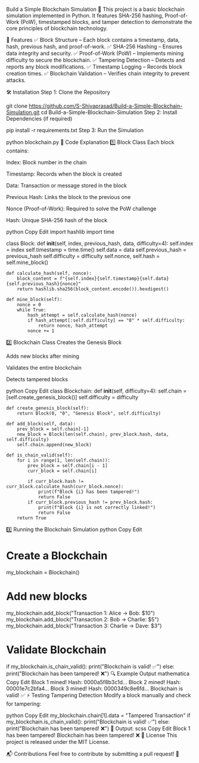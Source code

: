 Build a Simple Blockchain Simulation 🚀
This project is a basic blockchain simulation implemented in Python. It features SHA-256 hashing, Proof-of-Work (PoW), timestamped blocks, and tamper detection to demonstrate the core principles of blockchain technology.

📌 Features
✅ Block Structure – Each block contains a timestamp, data, hash, previous hash, and proof-of-work.
✅ SHA-256 Hashing – Ensures data integrity and security.
✅ Proof-of-Work (PoW) – Implements mining difficulty to secure the blockchain.
✅ Tampering Detection – Detects and reports any block modifications.
✅ Timestamp Logging – Records block creation times.
✅ Blockchain Validation – Verifies chain integrity to prevent attacks.

🛠️ Installation
Step 1: Clone the Repository

git clone https://github.com/S-Shivaprasad/Build-a-Simple-Blockchain-Simulation.git
cd Build-a-Simple-Blockchain-Simulation
Step 2: Install Dependencies (if required)

pip install -r requirements.txt
Step 3: Run the Simulation

python blockchain.py
📜 Code Explanation
1️⃣ Block Class
Each block contains:

Index: Block number in the chain

Timestamp: Records when the block is created

Data: Transaction or message stored in the block

Previous Hash: Links the block to the previous one

Nonce (Proof-of-Work): Required to solve the PoW challenge

Hash: Unique SHA-256 hash of the block

python
Copy
Edit
import hashlib
import time

class Block:
    def __init__(self, index, previous_hash, data, difficulty=4):
        self.index = index
        self.timestamp = time.time()
        self.data = data
        self.previous_hash = previous_hash
        self.difficulty = difficulty
        self.nonce, self.hash = self.mine_block()
    
    def calculate_hash(self, nonce):
        block_content = f"{self.index}{self.timestamp}{self.data}{self.previous_hash}{nonce}"
        return hashlib.sha256(block_content.encode()).hexdigest()
    
    def mine_block(self):
        nonce = 0
        while True:
            hash_attempt = self.calculate_hash(nonce)
            if hash_attempt[:self.difficulty] == "0" * self.difficulty:
                return nonce, hash_attempt
            nonce += 1
2️⃣ Blockchain Class
Creates the Genesis Block

Adds new blocks after mining

Validates the entire blockchain

Detects tampered blocks

python
Copy
Edit
class Blockchain:
    def __init__(self, difficulty=4):
        self.chain = [self.create_genesis_block()]
        self.difficulty = difficulty

    def create_genesis_block(self):
        return Block(0, "0", "Genesis Block", self.difficulty)

    def add_block(self, data):
        prev_block = self.chain[-1]
        new_block = Block(len(self.chain), prev_block.hash, data, self.difficulty)
        self.chain.append(new_block)

    def is_chain_valid(self):
        for i in range(1, len(self.chain)):
            prev_block = self.chain[i - 1]
            curr_block = self.chain[i]

            if curr_block.hash != curr_block.calculate_hash(curr_block.nonce):
                print(f"Block {i} has been tampered!")
                return False
            if curr_block.previous_hash != prev_block.hash:
                print(f"Block {i} is not correctly linked!")
                return False
        return True
3️⃣ Running the Blockchain Simulation
python
Copy
Edit
# Create a Blockchain
my_blockchain = Blockchain()

# Add new blocks
my_blockchain.add_block("Transaction 1: Alice -> Bob: $10")
my_blockchain.add_block("Transaction 2: Bob -> Charlie: $5")
my_blockchain.add_block("Transaction 3: Charlie -> Dave: $3")

# Validate Blockchain
if my_blockchain.is_chain_valid():
    print("Blockchain is valid! ✅")
else:
    print("Blockchain has been tampered! ❌")
🔍 Example Output
mathematica
Copy
Edit
Block 1 mined! Hash: 0000a5f8b3c1d...
Block 2 mined! Hash: 00001e7c2bfa4...
Block 3 mined! Hash: 0000349c8e6fd...
Blockchain is valid! ✅
⚡ Testing Tampering Detection
Modify a block manually and check for tampering:

python
Copy
Edit
my_blockchain.chain[1].data = "Tampered Transaction"
if my_blockchain.is_chain_valid():
    print("Blockchain is valid! ✅")
else:
    print("Blockchain has been tampered! ❌")
🛑 Output:
scss
Copy
Edit
Block 1 has been tampered!
Blockchain has been tampered! ❌
📜 License
This project is released under the MIT License.

📬 Contributions
Feel free to contribute by submitting a pull request! 🚀

